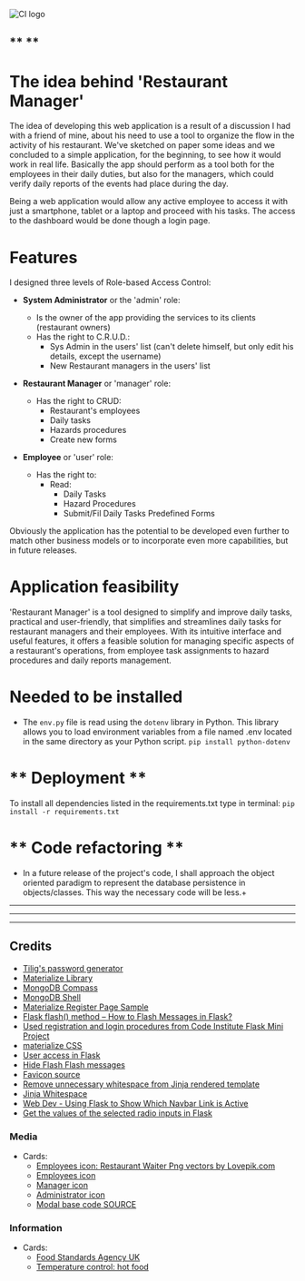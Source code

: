 ![CI logo](https://codeinstitute.s3.amazonaws.com/fullstack/ci_logo_small.png)




## ** ** 




# **The idea behind 'Restaurant Manager'**

The idea of developing this web application is a result of a discussion I had with a friend of mine, about his need to use a tool to organize the flow in the activity of his restaurant. We've sketched on paper some ideas and we concluded to a simple application, for the beginning, to see how it would work in real life. Basically the app should perform as a tool both for the employees in their daily duties, but also for the managers, which could verify daily reports of the events had place during the day.

Being a web application would allow any active employee to access it with just a smartphone, tablet or a laptop and proceed with his tasks. The access to the dashboard would be done though a login page. 

# **Features**
I designed three levels of Role-based Access Control:
- **System Administrator** or the 'admin' role:
  - Is the owner of the app providing the services to its clients (restaurant owners)
  - Has the right to C.R.U.D.:
    - Sys Admin in the users' list (can't delete himself, but only edit his details, except the username)
    - New Restaurant managers in the users' list
  
- **Restaurant Manager** or 'manager' role:
  - Has the right to CRUD:
    - Restaurant's employees
    - Daily tasks
    - Hazards procedures
    - Create new forms
- **Employee** or 'user' role:
  - Has the right to:
    - Read:
      - Daily Tasks
      - Hazard Procedures
      - Submit/Fil Daily Tasks Predefined Forms

Obviously the application has the potential to be developed even further to match other business models or to incorporate even more capabilities, but in future releases.

# **Application feasibility**
'Restaurant Manager' is a tool designed to simplify and improve daily tasks, practical and user-friendly, that simplifies and streamlines daily tasks for restaurant managers and their employees. With its intuitive interface and useful features, it offers a feasible solution for managing specific aspects of a restaurant's operations, from employee task assignments to hazard procedures and daily reports management.


# **Needed to be installed**
- The ```env.py``` file is read using the ```dotenv``` library in Python. This library allows you to load environment variables from a file named .env located in the same directory as your Python script.
```pip install python-dotenv```

# ** Deployment **
To install all dependencies listed in the requirements.txt type in terminal: ```pip install -r requirements.txt```


# ** Code refactoring **
- In a future release of the project's code, I shall approach the object oriented paradigm to represent the database persistence in objects/classes. This way the necessary code will be less.+

---



---

---

## **Credits**
- [Tilig's password generator](https://www.tilig.com/password-generator?network=g)
- [Materialize Library](https://materializecss.com/)
- [MongoDB Compass](https://www.mongodb.com/try/download/compass)
- [MongoDB Shell](https://www.mongodb.com/try/download/shell)
- [Materialize Register Page Sample](https://codepen.io/HaldunA/pen/eJxRPG)
- [Flask flash() method – How to Flash Messages in Flask?](https://www.askpython.com/python-modules/flask/flask-flash-method)
- [Used registration and login procedures from Code Institute Flask Mini Project](https://github.com/Code-Institute-Solutions/TaskManagerAuth/tree/main/02-UserAuthenticationAndAuthorization/04-login_functionality)
- [materialize CSS](https://materializecss.com/collections.html)
- [User access in Flask](https://blog.teclado.com/learn-python-defining-user-access-roles-in-flask/)
- [Hide Flash Flash messages](https://stackoverflow.com/questions/21993661/css-auto-hide-elements-after-5-seconds/21994053#21994053)
- [Favicon source](https://pngtree.com/element/down?id=NDE3MTMxNg==&type=1&time=1680618631&token=MjcwZjRjNzlkNmY5MjEzMzkwOGQyYWYzMjQzYTU5YWI=)
- [Remove unnecessary whitespace from Jinja rendered template](https://stackoverflow.com/questions/35775207/remove-unnecessary-whitespace-from-jinja-rendered-template)
- [Jinja Whitespace](https://python-web.teclado.com/section11/lectures/02_jinja_whitespace_control/)
- [Web Dev - Using Flask to Show Which Navbar Link is Active](https://www.youtube.com/watch?v=sIGPwvd-nTk)
- [Get the values of the selected radio inputs in Flask](https://www.reddit.com/r/flask/comments/g5qwgw/how_can_i_get_the_value_of_the_selected_radio/)
### **Media**
- Cards:
  - [Employees icon: Restaurant Waiter Png vectors by Lovepik.com](https://lovepik.com/images/png-restaurant-waiter.html)
  - [Employees icon](https://www.publicdomainpictures.net/pictures/240000/nahled/restaurant-employee.jpg)
  - [Manager icon](https://cdn2.iconfinder.com/data/icons/business-finance-135/64/manager-1024.png)
  - [Administrator icon](https://icons.iconarchive.com/icons/aha-soft/free-large-boss/512/Admin-icon.png)
  - [Modal base code SOURCE](https://materializecss.com/modals.html#!)
### **Information**
- Cards:
  - [Food Standards Agency UK](https://www.food.gov.uk/)
  - [Temperature control: hot food](https://www.bromley.gov.uk/leaflet/261478/12/751/d#:~:text=When%20you%20are%20cooking%20food,it%20is%20overcooked%20or%20heated.)
